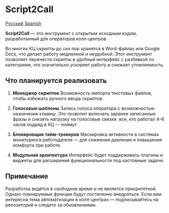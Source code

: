 # Script2Call

[Русский](../docs/README_RU.md) [Spanish](README_ES.md)

**Script2Call** — это инструмент с открытым исходным кодом, разработанный для операторов колл-центров.

Во многих КЦ скрипты до сих пор хранятся в Word-файлах или Google Docs, что делает работу медленной и неудобной. Этот инструмент позволяет перенести скрипты в удобный интерфейс с разбивкой по категориям, что значительно ускоряет работу и снижает утомляемость.

## Что планируется реализовать

1. **Менеджер скриптов**
   Возможность импорта текстовых файлов, чтобы избежать ручного ввода скриптов.

2. **Голосовые шаблоны**
   Запись голоса оператора с возможностью назначения клавиш. Это позволит включать заранее записанные фразы и снизить нагрузку на голосовые связки. все, кто работал 4–6 часов подряд в КЦ — поймут

3. **Блокировщик тайм-трекеров**
   Маскировка активности в системах мониторинга работодателя — для снижения давления и повышения комфорта при работе.

4. **Модульная архитектура**
   Интерфейс будет поддерживать плагины и виджеты для расширения функциональности под кастомные задачи.

## Примечание

Разработка ведётся в свободное время и не является приоритетной. Однако планируемые функции будут постепенно внедряться.
Если вам интересна тема автоматизации в колл-центрах — подписывайтесь на репозиторий и следите за обновлениями.
